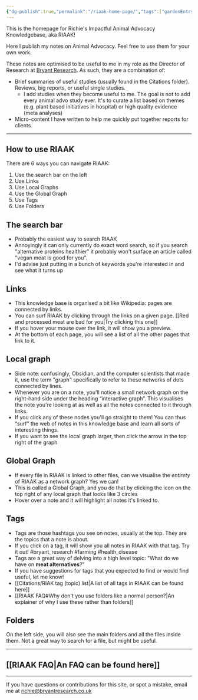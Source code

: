 ```yaml
---
{"dg-publish":true,"permalink":"/riaak-home-page/","tags":["gardenEntry"],"created":"2025-09-28T23:32:38.029+01:00","updated":"2025-09-29T00:28:32.071+01:00"}
---
```


This is the homepage for Richie's Impactful Animal Advocacy Knowledgebase, aka RIAAK!

Here I publish my notes on Animal Advocacy. Feel free to use them for your own work.

These notes are optimised to be useful to me in my role as the Director of Research at [Bryant Research](https://bryantresearch.co.uk/). As such, they are a combination of:
- Brief summaries of useful studies (usually found in the Citations folder). Reviews, big reports, or useful single studies. 
	- I add studies when they become useful to me. The goal is not to add every animal advo study ever. It's to curate a list based on themes (e.g. plant based initiatives in hospital) or high quality evidence (meta analyses)
- Micro-content I have written to help me quickly put together reports for clients.

---
## How to use RIAAK
There are 6 ways you can navigate RIAAK:

1. Use the search bar on the left
2. Use Links
3. Use Local Graphs
4. Use the Global Graph
5. Use Tags
6. Use Folders

## The search bar
- Probably the easiest way to search RIAAK
- Annoyingly it can only currently do exact word search, so if you search "alternative proteins healthier" it probably won't surface an article called "vegan meat is good for you".
- I'd advise just putting in a bunch of keywords you're interested in and see what it turns up

## Links
- This knowledge base is organised a bit like Wikipedia: pages are connected by links.
- You can surf RIAAK by clicking through the links on a given page. [[Red and processed meat are bad for you\|Try clicking this one]]
- If you hover your mouse over the link, it will show you a preview.
- At the bottom of each page, you will see a list of all the other pages that link to it.

## Local graph
- Side note: confusingly, Obsidian, and the computer scientists that made it, use the term "graph" specifically to refer to these networks of dots connected by lines.
- Whenever you are on a note, you'll notice a small network graph on the right-hand side under the heading “interactive graph”. This visualises the note you're looking at as well as all the notes connected to it through links. 
- If you click any of these nodes you'll go straight to them! You can thus “surf” the web of notes in this knowledge base and learn all sorts of interesting things.
- If you want to see the local graph larger, then click the arrow in the top right of the graph

## Global Graph
- If every file in RIAAK is linked to other files, can we visualise the *entirety* of RIAAK as a network graph? Yes we can! 
- This is called a Global Graph, and you do that by clicking the icon on the top right of any local graph that looks like 3 circles
- Hover over a note and it will highlight all notes it's linked to.

## Tags
- Tags are those hashtags you see on notes, usually at the top. They are the topics that a note is about. 
- If you click on a tag, it will show you all notes in RIAAK with that tag. Try it out! #bryant_research        #farming        #health_disease  
- Tags are a great way of delving into a high level topic: "What do we have on **meat alternatives**?"
- If you have suggestions for tags that you expected to find or would find useful, let me know!
- [[Citations/RIAK tag (topic) list\|A list of all tags in RIAAK can be found here]]
- [[RIAAK FAQ#Why don't you use folders like a normal person?\|An explainer of why I use these rather than folders]]

## Folders
On the left side, you will also see the main folders and all the files inside them. Not a great way to search for a file, but might be useful.

---- 
## [[RIAAK FAQ\|An FAQ can be found here]]

--- 

If you have questions or contributions for this site, or spot a mistake, email me at richie@bryantresearch.co.uk